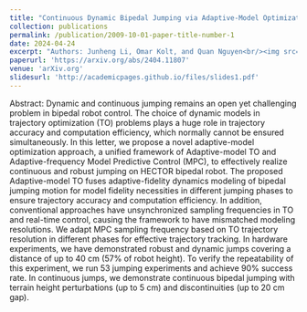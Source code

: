 ```yaml
---
title: "Continuous Dynamic Bipedal Jumping via Adaptive-Model Optimization"
collection: publications
permalink: /publication/2009-10-01-paper-title-number-1
date: 2024-04-24 
excerpt: "Authors: Junheng Li, Omar Kolt, and Quan Nguyen<br/><img src='/images/continuousJumping.gif'>"
paperurl: 'https://arxiv.org/abs/2404.11807'
venue: 'arXiv.org'
slidesurl: 'http://academicpages.github.io/files/slides1.pdf'
---
```


Abstract: Dynamic and continuous jumping remains an open yet challenging problem in bipedal robot control. The choice of dynamic models in trajectory optimization (TO) problems plays a huge role in trajectory accuracy and computation efficiency, which normally cannot be ensured simultaneously. In this letter, we propose a novel adaptive-model optimization approach, a unified framework of Adaptive-model TO and Adaptive-frequency Model Predictive Control (MPC), to effectively realize continuous and robust jumping on HECTOR bipedal robot. The proposed Adaptive-model TO fuses adaptive-fidelity dynamics modeling of bipedal jumping motion for model fidelity necessities in different jumping phases to ensure trajectory accuracy and computation efficiency. In addition, conventional approaches have unsynchronized sampling frequencies in TO and real-time control, causing the framework to have mismatched modeling resolutions. We adapt MPC sampling frequency based on TO trajectory resolution in different phases for effective trajectory tracking. In hardware experiments, we have demonstrated robust and dynamic jumps covering a distance of up to 40 cm (57% of robot height). To verify the repeatability of this experiment, we run 53 jumping experiments and achieve 90% success rate. In continuous jumps, we demonstrate continuous bipedal jumping with terrain height perturbations (up to 5 cm) and discontinuities (up to 20 cm gap).
